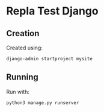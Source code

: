 # Repla Test Django

## Creation

Created using:

	django-admin startproject mysite

## Running

Run with:

	python3 manage.py runserver
